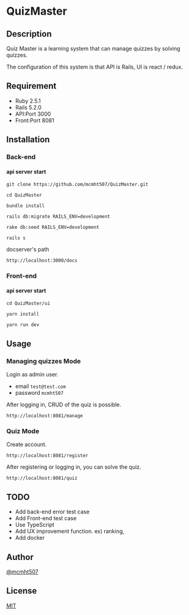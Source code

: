 # QuizMaster

## Description
Quiz Master is a learning system that can manage quizzes by solving quizzes.

The configuration of this system is that API is Rails, UI is react / redux.

## Requirement

* Ruby 2.5.1
* Rails 5.2.0
* API:Port 3000
* Front:Port 8081


## Installation

### Back-end

#### api server start

`git clone https://github.com/mcmht507/QuizMaster.git`

`cd QuizMaster`

`bundle install`

`rails db:migrate RAILS_ENV=development`

`rake db:seed RAILS_ENV=development`

`rails s`

docserver's path

`http://localhost:3000/docs`

### Front-end

#### api server start

`cd QuizMaster/ui`

`yarn install`

`yarn run dev`

## Usage

### Managing quizzes Mode

Login as admin user.
* email `test@test.com`
* password `mcmht507`

After logging in, CRUD of the quiz is possible.

`http://localhost:8081/manage`


### Quiz Mode

Create account.

`http://localhost:8081/register`

After registering or logging in, you can solve the quiz.

`http://localhost:8081/quiz`

## TODO
* Add back-end error test case
* Add Front-end test case
* Use TypeScript
* Add UX improvement function. ex) ranking,
* Add docker

## Author

[@mcmht507](https://github.com/mcmht507)

## License

[MIT](https://b4b4r07.mit-license.org/)